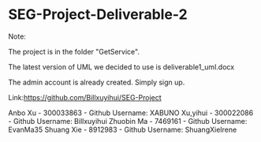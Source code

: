 
# SEG-Project-Deliverable-2




Note: 


The project is in the folder "GetService". 


The latest version of UML we decided to use is deliverable1_uml.docx 


The admin account is already created. Simply sign up.





Link:https://github.com/Billxuyihui/SEG-Project

Anbo Xu - 300033863 - Github Username: XABUNO
Xu,yihui - 300022086 -  Github Username: Billxuyihui
Zhuobin Ma - 7469161 - Github Username: EvanMa35
Shuang Xie - 8912983 - Github Username: ShuangXieIrene


